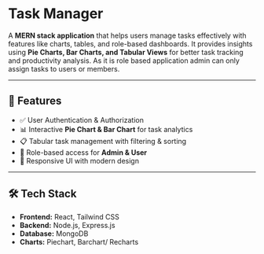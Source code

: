 # Task Manager

A **MERN stack application** that helps users manage tasks effectively with features like charts, tables, and role-based dashboards. It provides insights using **Pie Charts, Bar Charts, and Tabular Views** for better task tracking and productivity analysis. As it is role based application admin can only assign tasks to users or members.

---

## 🚀 Features
- ✅ User Authentication & Authorization  
- 📊 Interactive **Pie Chart & Bar Chart** for task analytics  
- 📋 Tabular task management with filtering & sorting  
- 👥 Role-based access for **Admin & User**  
- 📱 Responsive UI with modern design  

---

## 🛠️ Tech Stack
- **Frontend:** React, Tailwind CSS  
- **Backend:** Node.js, Express.js  
- **Database:** MongoDB  
- **Charts:** Piechart, Barchart/ Recharts 


